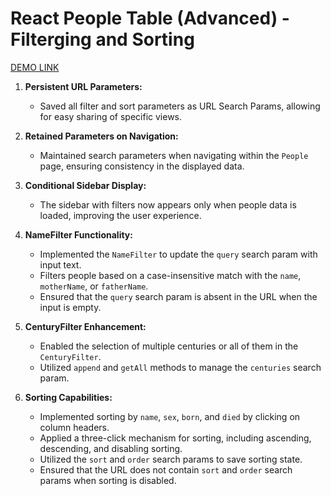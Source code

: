 # React People Table (Advanced) - Filterging and Sorting

[DEMO LINK](https://nazarbaraban.github.io/react_people-table-advanced/) 


1. **Persistent URL Parameters:**
   - Saved all filter and sort parameters as URL Search Params, allowing for easy sharing of specific views.
   
2. **Retained Parameters on Navigation:**
   - Maintained search parameters when navigating within the `People` page, ensuring consistency in the displayed data.

3. **Conditional Sidebar Display:**
   - The sidebar with filters now appears only when people data is loaded, improving the user experience.

4. **NameFilter Functionality:**
   - Implemented the `NameFilter` to update the `query` search param with input text.
   - Filters people based on a case-insensitive match with the `name`, `motherName`, or `fatherName`.
   - Ensured that the `query` search param is absent in the URL when the input is empty.

5. **CenturyFilter Enhancement:**
   - Enabled the selection of multiple centuries or all of them in the `CenturyFilter`.
   - Utilized `append` and `getAll` methods to manage the `centuries` search param.

6. **Sorting Capabilities:**
   - Implemented sorting by `name`, `sex`, `born`, and `died` by clicking on column headers.
   - Applied a three-click mechanism for sorting, including ascending, descending, and disabling sorting.
   - Utilized the `sort` and `order` search params to save sorting state.
   - Ensured that the URL does not contain `sort` and `order` search params when sorting is disabled.

